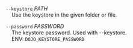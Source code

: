 `--keystore` _PATH_  
&nbsp;&nbsp;&nbsp;&nbsp;Use the keystore in the given folder or file.

`--password` _PASSWORD_  
&nbsp;&nbsp;&nbsp;&nbsp;The keystore password. Used with --keystore.  
&nbsp;&nbsp;&nbsp;&nbsp;ENV: `DOJO_KEYSTORE_PASSWORD`
